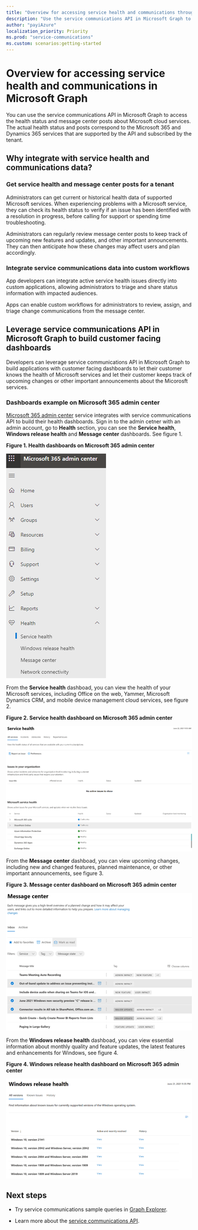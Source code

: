 ```yaml
---
title: "Overview for accessing service health and communications through Microsoft Graph"
description: "Use the service communications API in Microsoft Graph to access the health status and message center posts about  Microsoft cloud services."
author: "payiAzure"
localization_priority: Priority
ms.prod: "service-communications"
ms.custom: scenarios:getting-started
---
```


# Overview for accessing service health and communications in Microsoft Graph
You can use the service communications API in Microsoft Graph to access the health status and message center posts about Microsoft cloud services. The actual health status and posts correspond to the Microsoft 365 and Dynamics 365 services that are supported by the API and subscribed by the tenant.

## Why integrate with service health and communications data?

### Get service health and message center posts for a tenant
Administrators can get current or historical health data of supported Microsoft services. When experiencing problems with a Microsoft service, they can check its health status to verify if an issue has been identified with a resolution in progress, before calling for support or spending time troubleshooting. 

Administrators can regularly review message center posts to keep track of upcoming new features and updates, and other important announcements. They can then anticipate how these changes may affect users and plan accordingly.

### Integrate service communications data into custom workflows
App developers can integrate active service health issues directly into custom applications, allowing administrators to triage and share status information with impacted audiences.

Apps can enable custom workflows for administrators to review, assign, and triage change communications from the message center.

## Leverage service communications API in Microsoft Graph to build customer facing dashboards

Developers can leverage service communications API in Microsoft Graph to build applications with customer facing dashboards to let their customer knows the health of Microsoft services and let their customer keeps track of upcoming changes or other important announcements about the Micorosft services.

### Dashboards example on Microsoft 365 admin center
[Microsoft 365 admin center](https://admin.microsoft.com/Adminportal/Home?source=applauncher#/homepage) service integrates with service communications API to build their health dashboards. Sign in to the admin cetner with an admin account, go to <b>Health</b> section, you can see the <b>Service health</b>, <b>Windows release health</b> and <b>Message center</b> dashboards. See figure 1.

**Figure 1. Health dashboards on Microsoft 365 admin center**

![Screenshot of Microsoft 365 admin center dashboards](images/service-communications-concept-overview-admin-center-dashboards.png)

From the **Service health** dashboad, you can view the health of your Microsoft services, including Office on the web, Yammer, Microsoft Dynamics CRM, and mobile device management cloud services, see figure 2.

**Figure 2. Service health dashboard on Microsoft 365 admin center**

![Screenshot of Microsoft 365 admin center service health dashboard for a user](images/service-communications-concept-overview-admin-center-serviceHealth2.png)

From the **Message center** dashboad, you can view upcoming changes, including new and changed features, planned maintenance, or other important announcements, see figure 3.

**Figure 3. Message center dashboard on Microsoft 365 admin center**

![Screenshot of Microsoft 365 admin center message center dashboard for a user](images/service-communications-concept-overview-admin-center-messagecenter2.png)

From the **Windows release health** dashboad, you can view essential information about monthly quality and feature updates, the latest features and enhancements for Windows, see figure 4.

**Figure 4. Windows release health dashboard on Microsoft 365 admin center**

![Screenshot of Microsoft 365 admin center Windows realease health dashboard for a user](images/service-communications-concept-overview-admin-center-windowshealth2.png)

## Next steps

- Try service communications sample queries in [Graph Explorer](https://developer.microsoft.com/graph/graph-explorer/?request=admin%2FserviceAnnouncement%2FhealthOverviews&version=beta).

- Learn more about the [service communications API](/graph/api/resources/serviceannouncement?view=graph-rest-beta&preserve-view=true).